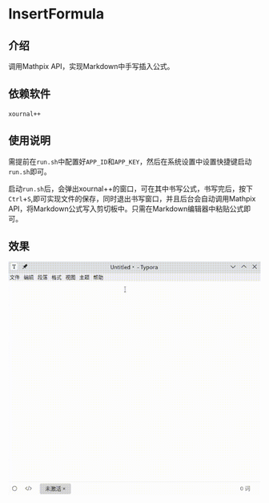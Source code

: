 # InsertFormula

## 介绍

调用Mathpix API，实现Markdown中手写插入公式。

## 依赖软件

```shell
xournal++
```

## 使用说明

需提前在`run.sh`中配置好`APP_ID`和`APP_KEY`，然后在系统设置中设置快捷键启动`run.sh`即可。

启动`run.sh`后，会弹出xournal++的窗口，可在其中书写公式，书写完后，按下`Ctrl`+`S`,即可实现文件的保存，同时退出书写窗口，并且后台会自动调用Mathpix API，将Markdown公式写入剪切板中。只需在Markdown编辑器中粘贴公式即可。

## 效果

![](./效果.gif)
